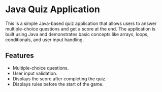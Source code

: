# Java Quiz Application

This is a simple Java-based quiz application that allows users to answer multiple-choice questions and get a score at the end. The application is built using Java and demonstrates basic concepts like arrays, loops, conditionals, and user input handling.

## Features

- Multiple-choice questions.
- User input validation.
- Displays the score after completing the quiz.
- Displays rules before the start of the game.


